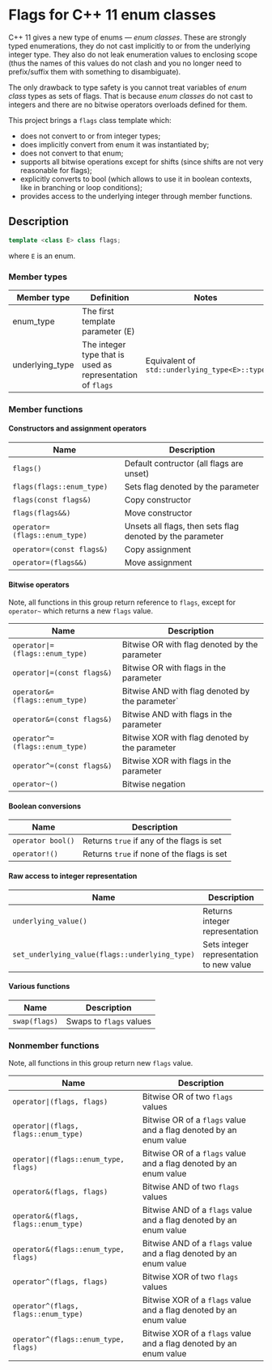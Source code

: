 # Flags for C++ 11 enum classes

C++ 11 gives a new type of enums — *enum classes*.
These are strongly typed enumerations, they do not cast implicitly to or from
the underlying integer type. They also do not leak enumeration values to
enclosing scope (thus the names of this values do not clash and you no longer
need to prefix/suffix them with something to disambiguate).

The only drawback to type safety is you cannot treat variables of *enum class*
types as sets of flags. That is because *enum classes* do not cast to integers
and there are no bitwise operators overloads defined for them.

This project brings a `flags` class template which:
* does not convert to or from integer types;
* does implicitly convert from enum it was instantiated by;
* does not convert to that enum;
* supports all bitwise operations except for shifts (since shifts are not very
  reasonable for flags);
* explicitly converts to bool (which allows to use it in boolean contexts, like
  in branching or loop conditions);
* provides access to the underlying integer through member functions.

## Description
``` c++
template <class E> class flags;
```
where `E` is an enum.

### Member types
Member type    |Definition                                                |Notes
---------------|----------------------------------------------------------|---------------------------------------------
enum_type      |The first template parameter (E)                          |
underlying_type|The integer type that is used as representation of `flags`|Equivalent of `std::underlying_type<E>::type`

### Member functions

#### Constructors and assignment operators
Name                         |Description
-----------------------------|-----------
`flags()`                    |Default contructor (all flags are unset)
`flags(flags::enum_type)`    |Sets flag denoted by the parameter
`flags(const flags&)`        |Copy constructor
`flags(flags&&)`             |Move constructor
`operator=(flags::enum_type)`|Unsets all flags, then sets flag denoted by the parameter
`operator=(const flags&)`    |Copy assignment
`operator=(flags&&)`         |Move assignment

#### Bitwise operators
Note, all functions in this group return reference to `flags`, except for
`operator~` which returns a new `flags` value.

Name                                          |Description
----------------------------------------------|-----------
<code>operator&#124;=(flags::enum_type)</code>|Bitwise OR with flag denoted by the parameter
<code>operator&#124;=(const flags&)</code>    |Bitwise OR with flags in the parameter
`operator&=(flags::enum_type)`                |Bitwise AND with flag denoted by the parameter`
`operator&=(const flags&)`                    |Bitwise AND with flags in the parameter
`operator^=(flags::enum_type)`                |Bitwise XOR with flag denoted by the parameter
`operator^=(const flags&)`                    |Bitwise XOR with flags in the parameter
`operator~()`                                 |Bitwise negation

#### Boolean conversions
Name             |Description
-----------------|-----------
`operator bool()`|Returns `true` if any of the flags is set
`operator!()`    |Returns `true` if none of the flags is set

#### Raw access to integer representation
Name                                          |Description
----------------------------------------------|-----------
`underlying_value()`                          |Returns integer representation
`set_underlying_value(flags::underlying_type)`|Sets integer representation to new value

#### Various functions
Name         |Description
-------------|-----------
`swap(flags)`|Swaps to `flags` values

### Nonmember functions
Note, all functions in this group return new `flags` value.

Name                                                |Description
----------------------------------------------------|-----------
<code>operator&#124;(flags, flags)</code>           |Bitwise OR of two `flags` values
<code>operator&#124;(flags, flags::enum_type)</code>|Bitwise OR of a `flags` value and a flag denoted by an enum value
<code>operator&#124;(flags::enum_type, flags)</code>|Bitwise OR of a `flags` value and a flag denoted by an enum value
`operator&(flags, flags)`                           |Bitwise AND of two `flags` values
`operator&(flags, flags::enum_type)`                |Bitwise AND of a `flags` value and a flag denoted by an enum value
`operator&(flags::enum_type, flags)`                |Bitwise AND of a `flags` value and a flag denoted by an enum value
`operator^(flags, flags)`                           |Bitwise XOR of two `flags` values
`operator^(flags, flags::enum_type)`                |Bitwise XOR of a `flags` value and a flag denoted by an enum value
`operator^(flags::enum_type, flags)`                |Bitwise XOR of a `flags` value and a flag denoted by an enum value
